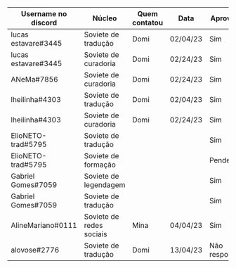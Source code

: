 
| Username no discord | Núcleo | Quem contatou | Data | Aprovado |
| ------- | ------- | ------- | ------- | ------- |
| lucas estavare#3445 | Soviete de tradução |Domi |02/04/23 |Sim|
| lucas estavare#3445 | Soviete de curadoria |Domi |02/24/23 |Sim |
| ANeMa#7856 | Soviete de curadoria |Domi |02/24/23 |Sim |
| lheilinha#4303 | Soviete de tradução |Domi |02/04/23 |Sim|
| lheilinha#4303 | Soviete de curadoria |Domi |02/24/23 |Sim |
| ElioNETO-trad#5795 | Soviete de tradução | | |Sim |
| ElioNETO-trad#5795 | Soviete de formação | | |Pendente |
| Gabriel Gomes#7059 | Soviete de legendagem | | |Sim |
| Gabriel Gomes#7059 | Soviete de tradução | | |Sim |
| AlineMariano#0111 | Soviete de redes sociais |Mina|04/04/23|Sim|
| alovose#2776 | Soviete de tradução |Domi |13/04/23 |Não respondeu|